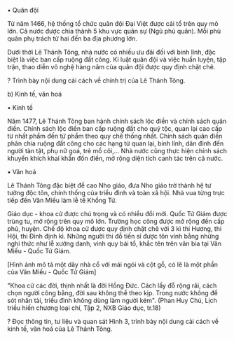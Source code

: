 • Quân đội

Từ năm 1466, hệ thống tổ chức quân đội Đại Việt được cải tổ trên quy mô lớn. Cả nước được chia thành 5 khu vực quân sự (Ngũ phủ quân). Mỗi phủ quân phụ trách từ hai đến ba địa phương lớn.

Dưới thời Lê Thánh Tông, nhà nước có nhiều ưu đãi đối với binh lính, đặc biệt là việc ban cấp ruộng đất công. Kỉ luật quân đội và việc huấn luyện, tập trận, thao diễn võ nghệ hàng năm của quân đội được quy định chặt chẽ.

? Trình bày nội dung cải cách về chính trị của Lê Thánh Tông.

b) Kinh tế, văn hoá

• Kinh tế

Năm 1477, Lê Thánh Tông ban hành chính sách lộc điền và chính sách quân điền. Chính sách lộc điền ban cấp ruộng đất cho quý tộc, quan lại cao cấp từ nhất phẩm đến tứ phẩm theo quy chế thống nhất. Chính sách quân điền phân chia ruộng đất công cho các hạng tử quan lại, binh lính, dân đinh đến người tàn tật, phụ nữ goá, trẻ mồ côi,... Nhà nước cũng thực hiện chính sách khuyến khích khai khẩn đồn điền, mở rộng diện tích canh tác trên cả nước.

• Văn hoá

Lê Thánh Tông đặc biệt đề cao Nho giáo, đưa Nho giáo trở thành hệ tư tưởng độc tôn, chính thống của triều đình và toàn xã hội. Nhà vua từng trực tiếp đến Văn Miếu làm lễ tế Khổng Tử.

Giáo dục - khoa cử được chú trọng và có nhiều đổi mới. Quốc Tử Giám được trùng tu, mở rộng trên quy mô lớn. Trường học công được mở rộng đến cấp phủ, huyện. Chế độ khoa cử được quy định chặt chẽ với 3 kì thi Hương, thi Hội, thi Đình định kì. Những người thi đỗ tiến sĩ được tôn vinh bằng những nghi thức như lễ xướng danh, vinh quy bái tổ, khắc tên trên văn bia tại Văn Miếu - Quốc Tử Giám.

[Hình ảnh mô tả một dãy nhà cổ với mái ngói và cột gỗ, có lẽ là một phần của Văn Miếu - Quốc Tử Giám]

"Khoa cử các đời, thịnh nhất là đời Hồng Đức. Cách lấy đỗ rộng rãi, cách chọn người công bằng, đời sau không thể theo kịp. Trong nước không để sót nhân tài, triều đình không dùng làm người kém".
(Phan Huy Chú, Lịch triều hiến chương loại chí, Tập 2, NXB Giáo dục, tr.18)

? Đọc thông tin, tư liệu và quan sát Hình 3, trình bày nội dung cải cách về kinh tế, văn hoá của Lê Thánh Tông.